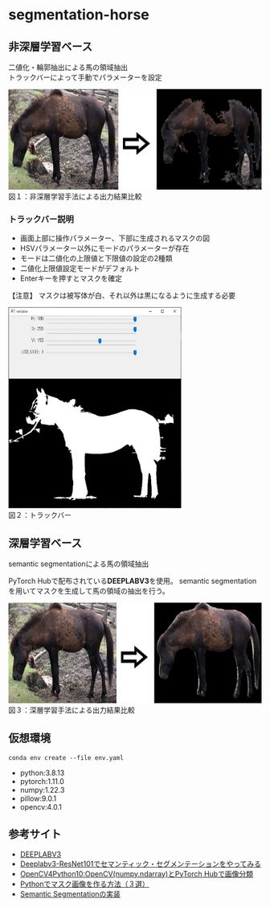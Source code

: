 # segmentation-horse

## 非深層学習ベース
二値化・輪郭抽出による馬の領域抽出<br>
トラックバーによって手動でパラメーターを設定

<img src="./assets/desc.jpg" style="height:200px"></img><br>
図１：非深層学習手法による出力結果比較

### トラックバー説明
- 画面上部に操作パラメーター、下部に生成されるマスクの図
- HSVパラメーター以外にモードのパラメーターが存在
- モードは二値化の上限値と下限値の設定の2種類
- 二値化上限値設定モードがデフォルト
- Enterキーを押すとマスクを確定

【注意】
マスクは被写体が白、それ以外は黒になるように生成する必要

<img src="./assets/trackbar.jpg" style="height:400px"></img><br>
図２：トラックバー



## 深層学習ベース

semantic segmentationによる馬の領域抽出

PyTorch Hubで配布されている**DEEPLABV3**を使用。
semantic segmentationを用いてマスクを生成して馬の領域の抽出を行う。

<img src="./assets/desc2.jpg" style="height:200px"></img>
図３：深層学習手法による出力結果比較

## 仮想環境
```
conda env create --file env.yaml
```
- python:3.8.13
- pytorch:1.11.0
- numpy:1.22.3
- pillow:9.0.1
- opencv:4.0.1

## 参考サイト
- [DEEPLABV3](https://pytorch.org/hub/pytorch_vision_deeplabv3_resnet101/)
- [Deeplabv3-ResNet101でセマンティック・セグメンテーションをやってみる](https://kikaben.com/deeplabv3-resnet101-segmentation/)
- [OpenCV4Python10:OpenCV(numpy.ndarray)とPyTorch Hubで画像分類](https://note.com/fz5050/n/nfe3e087a8949)
- [Pythonでマスク画像を作る方法（３選）](https://water2litter.net/rum/post/python_image_mask/)
- [Semantic Segmentationの実装](https://qiita.com/MMsk0914/items/2f64a741e04b36cd1c76)